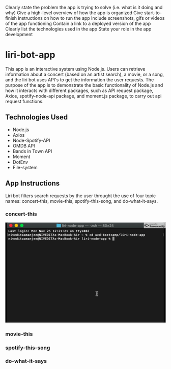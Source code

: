 Clearly state the problem the app is trying to solve (i.e. what is it doing and why)
Give a high-level overview of how the app is organized
Give start-to-finish instructions on how to run the app
Include screenshots, gifs or videos of the app functioning
Contain a link to a deployed version of the app
Clearly list the technologies used in the app
State your role in the app development


# liri-bot-app
This app is an interactive system using Node.js. Users can retrieve information about a concert (based on an artist search), a movie, or a song, and the liri bot uses API's to get the information the user requests. The purpose of the app is to demonstrate the basic functionality of Node.js and how it interacts with different packages, such as API request package, Axios, spotify-node-api package, and moment.js package, to carry out api request functions.

## Technologies Used 
* Node.js
* Axios
* Node-Spotify-API
* OMDB API
* Bands in Town API
* Moment
* DotEnv
* File-system


## App Instructions 
Liri bot filters search requests by the user throught the use of four topic names: concert-this, movie-this, spotify-this-song, and do-what-it-says.

### concert-this 

![Concert Search Demo](demo/liri-bot-concert-this.gif)

### movie-this

### spotify-this-song

### do-what-it-says

